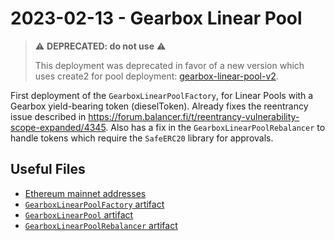 # 2023-02-13 - Gearbox Linear Pool

> ⚠️ **DEPRECATED: do not use** ⚠️
>
> This deployment was deprecated in favor of a new version which uses create2 for pool deployment: [gearbox-linear-pool-v2](../../20230409-gearbox-linear-pool-v2/).

First deployment of the `GearboxLinearPoolFactory`, for Linear Pools with a Gearbox yield-bearing token (dieselToken).
Already fixes the reentrancy issue described in https://forum.balancer.fi/t/reentrancy-vulnerability-scope-expanded/4345.
Also has a fix in the `GearboxLinearPoolRebalancer` to handle tokens which require the `SafeERC20` library for approvals.

## Useful Files

- [Ethereum mainnet addresses](./output/mainnet.json)
- [`GearboxLinearPoolFactory` artifact](./artifact/GearboxLinearPoolFactory.json)
- [`GearboxLinearPool` artifact](./artifact/GearboxLinearPool.json)
- [`GearboxLinearPoolRebalancer` artifact](./artifact/GearboxLinearPoolRebalancer.json)

